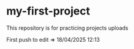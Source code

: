 # my-first-project
This repository is for practicing projects uploads

First push to edit => 18/04/2025 12:13
